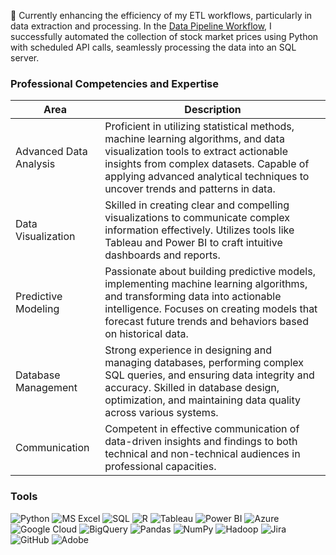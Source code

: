 
🔭 Currently enhancing the efficiency of my ETL workflows, particularly in data extraction and processing. In the [Data Pipeline Workflow](https://github.com/Hannah-Ajibola/Stock-Market-Data-Pipeline.git), I successfully automated the collection of stock market prices using Python with scheduled API calls, seamlessly processing the data into an SQL server.

### Professional Competencies and Expertise 

| Area                                      | Description                                                                                      |
|----------------------------------------------|-----------------------------------------------------------------------------------------------------|
| Advanced Data Analysis                        | Proficient in utilizing statistical methods, machine learning algorithms, and data visualization tools to extract actionable insights from complex datasets. Capable of applying advanced analytical techniques to uncover trends and patterns in data.   |
| Data Visualization                        | Skilled in creating clear and compelling visualizations to communicate complex information effectively. Utilizes tools like Tableau and Power BI to craft intuitive dashboards and reports.  |
| Predictive Modeling                         | Passionate about building predictive models, implementing machine learning algorithms, and transforming data into actionable intelligence. Focuses on creating models that forecast future trends and behaviors based on historical data.   |
| Database Management                        | Strong experience in designing and managing databases, performing complex SQL queries, and ensuring data integrity and accuracy. Skilled in database design, optimization, and maintaining data quality across various systems.   |
| Communication                                  | Competent in effective communication of data-driven insights and findings to both technical and non-technical audiences in professional capacities.         |


### Tools

![Python](https://img.shields.io/badge/-Python-3776AB?style=flat&logo=python&logoColor=white)
![MS Excel](https://img.shields.io/badge/-MS%20Excel-217346?style=flat&logo=microsoft-excel&logoColor=white)
![SQL](https://img.shields.io/badge/-SQL-4479A1?style=flat&logo=mysql&logoColor=white)
![R](https://img.shields.io/badge/-R-276DC3?style=flat&logo=r&logoColor=white)
![Tableau](https://img.shields.io/badge/-Tableau-E97627?style=flat&logo=tableau&logoColor=white)
![Power BI](https://img.shields.io/badge/-Power%20BI-F2C811?style=flat&logo=power-bi&logoColor=black)
![Azure](https://img.shields.io/badge/-Azure-0089D6?style=flat&logo=microsoft-azure&logoColor=white)
![Google Cloud](https://img.shields.io/badge/-Google%20Cloud-4285F4?style=flat&logo=google-cloud&logoColor=white)
![BigQuery](https://img.shields.io/badge/-BigQuery-4285F4?style=flat&logo=google-cloud&logoColor=white)
![Pandas](https://img.shields.io/badge/-Pandas-150458?style=flat&logo=pandas&logoColor=white)
![NumPy](https://img.shields.io/badge/-NumPy-013243?style=flat&logo=numpy&logoColor=white)
![Hadoop](https://img.shields.io/badge/-Hadoop-66CCFF?style=flat&logo=apache-hadoop&logoColor=black)
![Jira](https://img.shields.io/badge/-Jira-0052CC?style=flat&logo=jira&logoColor=white)
![GitHub](https://img.shields.io/badge/-GitHub-181717?style=flat&logo=github&logoColor=white)
![Adobe](https://img.shields.io/badge/-Adobe-FF0000?style=flat&logo=adobe&logoColor=white)


<!--
**Hannah-Ajibola/Hannah-Ajibola** is a ✨ _special_ ✨ repository because its `README.md` (this file) appears on your GitHub profile.

Here are some ideas to get you started:

- 🔭 I’m currently working on ...
- 🌱 I’m currently learning ...

-->
